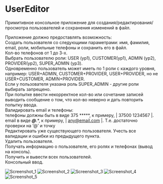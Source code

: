 # UserEditor

Примитивное консольное приложение для создания/редактирования/просмотра пользователей и сохранения изменений в файл. <br>

Приложение должно предоставлять возможность: <br>
Создать пользователя со следующими параметрами: имя, фамилия, email, роли, мобильные телефоны и сохранить его в файл. <br>
Кол-во телефонов от 1 до 3-х. <br>
Выбрать пользователю роли: USER (ур1), CUSTOMER(ур1), ADMIN (ур2), PROVIDER(ур2), SUPER_ADMIN (ур3). <br>
Одновременно пользователь может иметь по 1 роли с каждого уровня, например: USER+ADMIN, CUSTOMER+PROVIDER, USER+PROVIDER, но не USER+CUSTOMER, ADMIN+PROVIDER. <br>
Если у пользователя указана роль SUPER_ADMIN - другие роли выбирать запрещено. <br>
При попытке ввести некорректное кол-во или сочетание записей выводить сообщение о том, что кол-во неверно и дать повторить попытку ввода. <br>
Валидировать email и телефоны: <br>
телефоны должны быть в виде 375 *****, к примеру, | 37500 1234567 |. <br>
email в виде *****@*****.*, к примеру, | any@email.com |. Т.е. достаточно проверки на ‘@’ и точку <br>
Редактировать уже существующего пользователя. Учесть все валидации и ошибки из предыдущего пункта. <br>
Удалить пользователя. <br>
Получать информацию о пользователе, его ролях и телефонах (вывод на консоль). <br>
Получить и вывести всех пользователей. <br>
Консольный ввод. <br>

![Screenshot_1](https://user-images.githubusercontent.com/79202213/109330790-2146f980-786d-11eb-82a0-91ac50600183.png)
![Screenshot_2](https://user-images.githubusercontent.com/79202213/109330794-21df9000-786d-11eb-9d22-d7cc031c5ced.png)
![Screenshot_3](https://user-images.githubusercontent.com/79202213/109330795-21df9000-786d-11eb-8ed2-8fbb6dafd7c7.png)
![Screenshot_4](https://user-images.githubusercontent.com/79202213/109330797-22782680-786d-11eb-852e-41ffa38c6170.png)
![Screenshot_5](https://user-images.githubusercontent.com/79202213/109330798-22782680-786d-11eb-96f9-2b4ce9521793.png)
